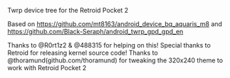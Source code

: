 Twrp device tree for the Retroid Pocket 2



Based on https://github.com/mt8163/android_device_bq_aquaris_m8 and https://github.com/Black-Seraph/android_twrp_gpd_gpd_en


Thanks to @R0rt1z2 & @488315 for helping on this!
Special thanks to Retroid for releasing kernel source code!
Thanks to @thoramund(github.com/thoramund) for tweaking the 320x240 theme to work with Retroid Pocket 2
